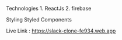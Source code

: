 
Technologies
    1. ReactJs
    2. firebase

Styling
    Styled Components

Live Link : https://slack-clone-fe934.web.app